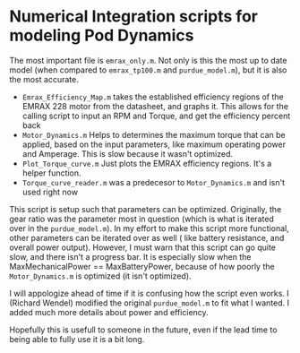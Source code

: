 # Numerical Integration scripts for modeling Pod Dynamics

The most important file is `emrax_only.m`. Not only is this the most up to date model (when compared to `emrax_tp100.m` and `purdue_model.m`), but it is also the most accurate. 
-  `Emrax_Efficiency_Map.m` takes the established efficiency regions of the EMRAX 228 motor from the datasheet, and graphs it. This allows for the calling script to input an RPM and Torque, and get the efficiency percent back
-  `Motor_Dynamics.m` Helps to determines the maximum torque that can be applied, based on the input parameters, like maximum operating power and Amperage. This is slow because it wasn't optimized.
-  `Plot_Torque_curve.m` Just plots the EMRAX efficiency regions. It's a helper function.
-  `Torque_curve_reader.m` was a predecesor to `Motor_Dynamics.m` and isn't used right now

This script is setup such that parameters can be optimized. Originally, the gear ratio was the parameter most in question (which is what is iterated over in the `purdue_model.m`). In my effort to make this script more functional, other parameters can be iterated over as well ( like battery resistance, and overall power output). However, I must warn that this script can go quite slow, and there isn't a progress bar. It is especially slow when the MaxMechanicalPower == MaxBatteryPower, because of how poorly the `Motor_Dynamics.m` is optimized (it isn't optimized). 


I will appologize ahead of time if it is confusing how the script even works. I (Richard Wendel) modified the original `purdue_model.m` to fit what I wanted. I added much more details about power and efficiency.

Hopefully this is usefull to someone in the future, even if the lead time to being able to fully use it is a bit long.




